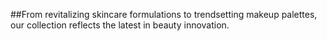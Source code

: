 ##From revitalizing skincare formulations to trendsetting makeup palettes, our collection reflects the latest in beauty innovation.